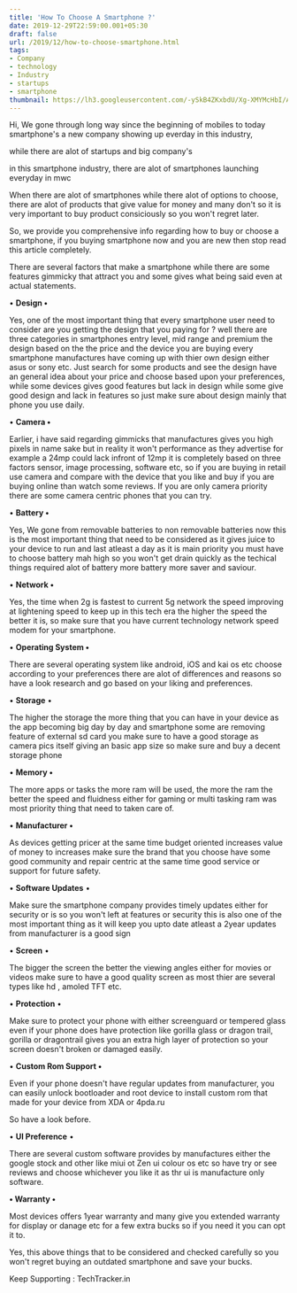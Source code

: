 ```yaml
---
title: 'How To Choose A Smartphone ?'
date: 2019-12-29T22:59:00.001+05:30
draft: false
url: /2019/12/how-to-choose-smartphone.html
tags: 
- Company
- technology
- Industry
- startups
- smartphone
thumbnail: https://lh3.googleusercontent.com/-ySkB4ZKxbdU/Xg-XMYMcHbI/AAAAAAAAAeU/SgC0MJjlcAkemFlz5YCKWDgBDsQMw9JJACLcBGAsYHQ/s1600/1578080041528602-0.png
---
```


  

Hi, We gone through long way since the beginning of mobiles to today smartphone's a new company showing up everday in this industry, 

  

while there are alot of startups and big company's

in this smartphone industry, there are alot of smartphones launching everyday in mwc

  

When there are alot of smartphones while there alot of options to choose, there are alot of products that give value for money and many don't so it is very important to buy product consiciously so you won't regret later.  

  

So, we provide you comprehensive info regarding how to buy or choose a smartphone, if you buying smartphone now and you are new then stop read this article completely.

  

There are several factors that make a smartphone while there are some features gimmicky that attract you and some gives what being said even at actual statements.

  

• **Design •**

  

Yes, one of the most important thing that every smartphone user need to consider are you getting the design that you paying for ? well there are three categories in smartphones entry level, mid range and premium the design based on the the price and the device you are buying every smartphone manufactures have coming up with thier own design either asus or sony etc. Just search for some products and see the design have an general idea about your price and choose based upon your preferences, while some devices gives good features but lack in design while some give good design and lack in features so just make sure about design mainly that phone you use daily.

  

• **Camera •**

  

Earlier, i have said regarding gimmicks that manufactures gives you high pixels in name sake but in reality it won't performance as they advertise for example a 24mp could lack infront of 12mp it is completely based on three factors sensor, image processing, software etc, so if you are buying in retail use camera and compare with the device that you like and buy if you are buying online than watch some reviews. If you are only camera priority there are some camera centric phones that you can try.

  

• **Battery •**

  

Yes, We gone from removable batteries to non removable batteries now this is the most important thing that need to be considered as it gives juice to your device to run and last atleast a day as it is main priority you must have to choose battery mah high so you won't get drain quickly as the techical things required alot of battery more battery more saver and saviour.

  

• **Network •**

  

Yes, the time when 2g is fastest to current 5g network the speed improving at lightening speed to keep up in this tech era the higher the speed the better it is, so make sure that you have current technology network speed modem for your smartphone.

  

• **Operating System •**

  

There are several operating system like android, iOS and kai os etc choose according to your preferences there are alot of differences and reasons so have a look research and go based on your liking and preferences.

  

• **Storage** •

  

The higher the storage the more thing that you can have in your device as the app becoming big day by day and smartphone some are removing feature of external sd card you make sure to have a good storage as camera pics itself giving an basic app size so make sure and buy a decent storage phone

  

• **Memory •**

  

The more apps or tasks the more ram will be used, the more the ram the better the speed and fluidness either for gaming or multi tasking ram was most priority thing that need to taken care of.

  

• **Manufacturer •**

  

As devices getting pricer at the same time budget oriented increases value of money to increases make sure the brand that you choose have some good community and repair centric at the same time good service or support for future safety. 

  

• **Software Updates** •

  

Make sure the smartphone company provides timely updates either for security or is so you won't left at features or security this is also one of the most important thing as it will keep you upto date atleast a 2year updates from manufacturer is a good sign

  

• **Screen** •

  

The bigger the screen the better the viewing angles either for movies or videos make sure to have a good quality screen as most thier are several types like hd , amoled TFT etc.

  

• **Protection** •

  

Make sure to protect your phone with either screenguard or tempered glass even if your phone does have protection like gorilla glass or dragon trail, gorilla or dragontrail gives you an extra high layer of protection so your screen doesn't broken or damaged easily.

  

• **Custom Rom Support •**

  

Even if your phone doesn't have regular updates from manufacturer, you can easily unlock bootloader and root device to install custom rom that made for your device from XDA or 4pda.ru

So have a look before.

  

• **UI Preference** •

  

There are several custom software provides by manufactures either the google stock and other like miui ot Zen ui colour os etc so have try or see reviews and choose whichever you like it as thr ui is manufacture only software.

  

**• Warranty •**

Most devices offers 1year warranty and many give you extended warranty for display or danage etc for a few extra bucks so if you need it you can opt it to.

  

Yes, this above things that to be considered and checked carefully so you won't regret buying an outdated smartphone and save your bucks.

  

Keep Supporting : TechTracker.in